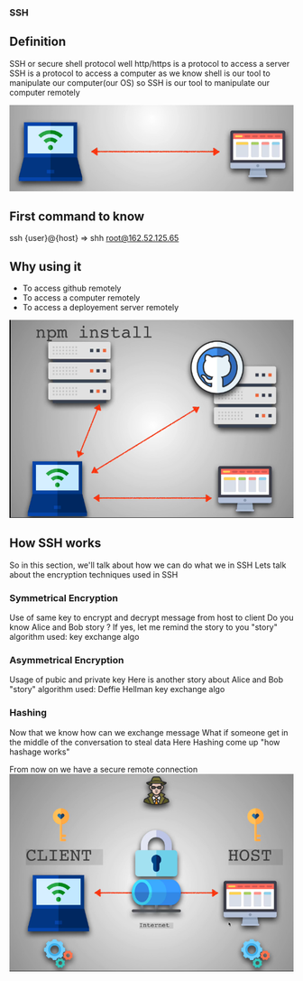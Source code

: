 ### SSH

## Definition

SSH or secure shell protocol
well http/https is a protocol to access a server
SSH is a protocol to access a computer
as we know shell is our tool to manipulate our computer(our OS)
so SSH is our tool to manipulate our computer remotely

![alt text](image.png)

## First command to know

ssh {user}@{host} => shh root@162.52.125.65

## Why using it

- To access github remotely
- To access a computer remotely
- To access a deployement server remotely

![alt text](image-1.png)

## How SSH works

So in this section, we'll talk about how we can do what we in SSH
Lets talk about the encryption techniques used in SSH

### Symmetrical Encryption

Use of same key to encrypt and decrypt message from host to client
Do you know Alice and Bob story ?
If yes, let me remind the story to you
"story"
algorithm used: key exchange algo

### Asymmetrical Encryption

Usage of pubic and private key
Here is another story about Alice and Bob
"story"
algorithm used: Deffie Hellman key exchange algo

### Hashing

Now that we know how can we exchange message
What if someone get in the middle of the conversation to steal data
Here Hashing come up
"how hashage works"

From now on we have a secure remote connection
![alt text](image-2.png)